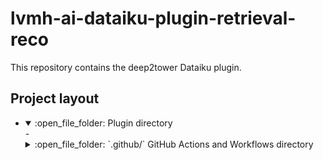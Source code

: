 # lvmh-ai-dataiku-plugin-retrieval-reco

This repository contains the deep2tower Dataiku plugin.

## Project layout

- <details open>
     <summary>:open_file_folder: Plugin directory</summary>
    - <details>
        <summary>:open_file_folder: `.github/` GitHub Actions and Workflows directory</summary>
        - <details>
            <summary>:open_file_folder: `actions/` GitHub Actions directory</summary>
            - :material-git: `action.yml` Setup Python and Poetry Action
        - <details>
            <summary>:open_file_folder: `workflows/` GitHub workflows directory</summary>
            - :material-git: `github-actions.yml` GitHub Action CI
            - :material-git: `mkdocs-build.yml` Build and deploy MkDocs to GitHub Pages
            - :material-git: `semantic-release.yml` Run Semantic Release
    - <details>
        <summary>:open_file_folder: `code-env/` DSS env configuration directory</summary>
        - <details>
            <summary>:open_file_folder: `spec/`</summary>
            - :material-file-document: `requirements.txt` DSS code env requirements
        - :simple-json: `desc.json` Code env configuration
    - <details>
         <summary>:open_file_folder: `custom-recipes/` DSS custom recipes directory</summary>
        - <details>
            <summary>:open_file_folder: `template-recipe` Custom recipe folder</summary>
            - :simple-python: `recipe.py` Recipe Python code
            - :simple-json: `recipe.json` Recipe front and parameters
    - <details>
        <summary>:open_file_folder: `docs/` Documentation directory</summary>
        - <details>
            <summary>:open_file_folder: `contributing` Base documentation folder</summary>
            - :material-language-markdown: `documentation.md` Mkdocs usage to build documentation
            - :material-language-markdown: `github-ci-cd.md` GitHub CI usage
            - :material-language-markdown: `installation.md` Plugin installation fo dev
            - :material-language-markdown: `pre-commit.md` Pre-commit usage
            - :material-language-markdown: `tasks.md` Tasks usage
        - <details>
            <summary>:open_file_folder: `references` Libraries references documentation folder</summary>
            - <details>
                <summary>:open_file_folder: `python-lib` Python-lib references folder</summary>
                - :material-language-markdown: `your_module.md` To reference for auto-documentation
            - :material-language-markdown: `python-lib.md` Describe the main lib
        - :material-language-markdown: `coding-style.md` Code best practices
        - :material-language-markdown: `index.md` Home for documentation
    - <details>
        <summary>:open_file_folder: `python-lib/` Library directory</summary>
        - <details>
            <summary>:open_file_folder: `src/` Source folder</summary>
            - <details>
                <summary>:open_file_folder: `bin/` Main functions folder</summary>
                - :simple-python: Python files
                - :octicons-file-16: Other Python files
            - <details>
                <summary>:open_file_folder: `lib/` Classes and functions folder</summary>
                - :simple-python: Python files
                - :octicons-file-16: Other Python files
            - <details>
                <summary>:open_file_folder: `utils/` Utilities folder</summary>
                - :simple-python: Python files
                - :octicons-file-16: Other Python files
        - <details>
            <summary>:open_file_folder: `tests/` Test folder</summary>
            - :simple-python: Python files
    - <details>
        <summary>:open_file_folder: `tasks/` Task files directory</summary>
        - :simple-task: `taskfile.hook.yaml` Tasks file for running git hooks
        - :simple-task: `taskfile.lock.yaml` Tasks file for running env export to dss env folder
        - :simple-task: `taskfile.serve.yaml` Tasks file for running mkdocs local server
        - :octicons-file-16: Other tasks files
    - :material-git: `.gitignore` Git ignore file
    - :material-file-cog: `.pre-commit-config.yaml` Pre commit hooks configuration file
    - :material-file-cog: `mkdocs.yml` MkDocs configuration file
    - :material-file-cog: `plugin.json` DSS plugin configuration file
    - :simple-poetry: `poetry.toml` Poetry configuration file
    - :simple-poetry: `pyproject.toml` Poetry project configuration file
    - :material-language-markdown: `README.md` README file
    - :simple-task: `taskfile.yaml` Main tasks file
</details>